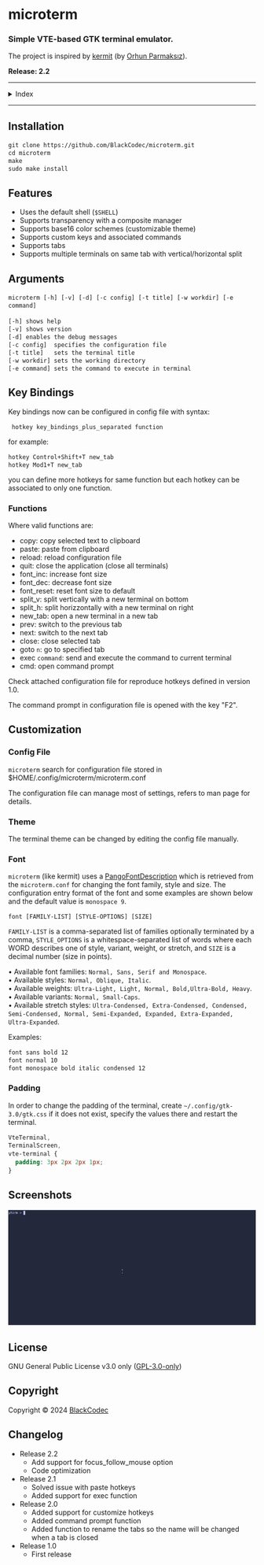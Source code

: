# microterm

### Simple VTE-based GTK terminal emulator.

The project is inspired by [kermit](https://github.com/orhun/kermit) (by [Orhun Parmaksız](mailto:orhunparmaksiz@gmail.com)).

**Release: 2.2**

---

<details>
  <summary>Index</summary>

- [Installation](#installation)
- [Features](#features)
- [Arguments](#arguments)
- [Key Bindings](#key-bindings)
- [Customization](#customization)
  - [Config File](#config-file)
  - [Theme](#theme)
  - [Font](#font)
  - [Padding](#padding)
- [Screenshots](#screenshots)
- [License](#license)
- [Copyright](#copyright)
- [Changelog](#changelog)
</details>
 
---

## Installation

```
git clone https://github.com/BlackCodec/microterm.git
cd microterm
make
sudo make install
```

## Features

- Uses the default shell (`$SHELL`)
- Supports transparency with a composite manager
- Supports base16 color schemes (customizable theme)
- Supports custom keys and associated commands
- Supports tabs
- Supports multiple terminals on same tab with vertical/horizontal split

## Arguments

```
microterm [-h] [-v] [-d] [-c config] [-t title] [-w workdir] [-e command]

[-h] shows help
[-v] shows version
[-d] enables the debug messages
[-c config]  specifies the configuration file
[-t title]   sets the terminal title
[-w workdir] sets the working directory
[-e command] sets the command to execute in terminal
```

## Key Bindings

Key bindings now can be configured in config file with syntax:
```
 hotkey key_bindings_plus_separated function
```
for example:

```
hotkey Control+Shift+T new_tab
hotkey Mod1+T new_tab
```

you can define more hotkeys for same function but each hotkey can be associated to only one function.

### Functions

Where valid functions are:

 - copy: copy selected text to clipboard
 - paste: paste from clipboard
 - reload: reload configuration file
 - quit: close the application (close all terminals)
 - font_inc: increase font size
 - font_dec: decrease font size
 - font_reset: reset font size to default
 - split_v: split vertically with a new terminal on bottom
 - split_h: split horizzontally with a new terminal on right
 - new_tab: open a new terminal in a new tab
 - prev: switch to the previous tab
 - next: switch to the next tab
 - close: close selected tab
 - goto `n`: go to specified tab
 - exec `command`: send and execute the command to current terminal
 - cmd: open command prompt

Check attached configuration file for reproduce hotkeys defined in version 1.0.

The command prompt in configuration file is opened with the key "F2".

## Customization

### Config File

`microterm` search for configuration file stored in $HOME/.config/microterm/microterm.conf

The configuration file can manage most of settings, refers to man page for details.

### Theme

The terminal theme can be changed by editing the config file manually.

### Font

`microterm` (like kermit) uses a [PangoFontDescription](https://developer.gnome.org/pygtk/stable/class-pangofontdescription.html) which is retrieved from the `microterm.conf` for changing the font family, style and size. The configuration entry format of the font and some examples are shown below and the default value is `monospace 9`.

```
font [FAMILY-LIST] [STYLE-OPTIONS] [SIZE]
```

`FAMILY-LIST` is a comma-separated list of families optionally terminated by a comma, `STYLE_OPTIONS` is a whitespace-separated list of words where each WORD describes one of style, variant, weight, or stretch, and `SIZE` is a decimal number (size in points).

• Available font families: `Normal, Sans, Serif and Monospace`.  
• Available styles: `Normal, Oblique, Italic`.  
• Available weights: `Ultra-Light, Light, Normal, Bold,Ultra-Bold, Heavy`.  
• Available variants: `Normal, Small-Caps`.  
• Available stretch styles: `Ultra-Condensed, Extra-Condensed, Condensed, Semi-Condensed, Normal, Semi-Expanded, Expanded, Extra-Expanded, Ultra-Expanded`.

Examples:

```
font sans bold 12
font normal 10
font monospace bold italic condensed 12
```

### Padding

In order to change the padding of the terminal, create `~/.config/gtk-3.0/gtk.css` if it does not exist, specify the values there and restart the terminal.

```css
VteTerminal,
TerminalScreen,
vte-terminal {
  padding: 3px 2px 2px 1px;
}
```
## Screenshots

![Screenshot](https://github.com/BlackCodec/microterm/blob/70a0b532d81c58c07b8cb263276c63b6f1d024bb/screenshot/microterm.gif)

## License

GNU General Public License v3.0 only ([GPL-3.0-only](https://www.gnu.org/licenses/gpl.txt))

## Copyright

Copyright © 2024 [BlackCodec](mailto:blackcodec@null.net)

## Changelog

 - Release 2.2
   - Add support for focus_follow_mouse option
   - Code optimization
 - Release 2.1
   - Solved issue with paste hotkeys
   - Added support for exec function
 - Release 2.0
   - Added support for customize hotkeys
   - Added command prompt function
   - Added function to rename the tabs so the name will be changed when a tab is closed
 - Release 1.0
   - First release